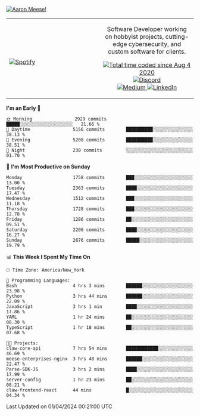 [![Aaron Meese!](https://user-images.githubusercontent.com/17814535/88975338-a2aabf00-d27f-11ea-963f-8a19608716b4.png)](https://github.com/ajmeese7/readme-ascii "README ASCII")

<!-- Modified from project here: https://github.com/novatorem/novatorem -->
<table width="100%">
  <tr>
  <td width="50%">

&nbsp; <br> [![Spotify](https://ajmeese7.vercel.app/api/spotify)](https://open.spotify.com/user/ajmeese)

  </td>
  <td width="50%">
    <p align="center">
    Software Developer working on hobbyist projects, cutting-edge cybersecurity, and custom software for clients.
    </p>
    <p align="center">
      <a href="https://wakatime.com/@f726891d-3b02-46cd-9b60-e8c59f9e2b14">
        <img src="https://wakatime.com/badge/user/f726891d-3b02-46cd-9b60-e8c59f9e2b14.svg" alt="Total time coded since Aug 4 2020" title="WakaTime" />
      </a>
      <a href="http://link.aaronmeese.com/discord">
        <img src="https://img.shields.io/badge/discord-ajmeese7%234835-369?style=flat-square&logo=discord&logoColor=white&color=purple" alt="Discord" title="Discord">
      </a>
      <br />
      <a href="https://link.aaronmeese.com/medium">
        <img src="https://img.shields.io/badge/medium-ajmeese7-1DB954?style=flat-square&logo=medium&logoColor=white" alt="Medium" title="Medium">
      </a>
      <a href="https://link.aaronmeese.com/linkedin">
        <img src="https://img.shields.io/badge/linkedIn-aaronmeese-1DB954?style=flat-square&logo=linkedin&logoColor=white&color=blue" alt="LinkedIn" title="LinkedIn">
      </a>
    </p>
  </td>

</table>

[//]: <> (The `&nbsp;` is to have Aphelion take up more space)

<!--START_SECTION:waka-->
**I'm an Early 🐤** 

```text
🌞 Morning                2929 commits        █████░░░░░░░░░░░░░░░░░░░░   21.66 % 
🌆 Daytime                5156 commits        ██████████░░░░░░░░░░░░░░░   38.13 % 
🌃 Evening                5208 commits        ██████████░░░░░░░░░░░░░░░   38.51 % 
🌙 Night                  230 commits         ░░░░░░░░░░░░░░░░░░░░░░░░░   01.70 % 
```
📅 **I'm Most Productive on Sunday** 

```text
Monday                   1758 commits        ███░░░░░░░░░░░░░░░░░░░░░░   13.00 % 
Tuesday                  2363 commits        ████░░░░░░░░░░░░░░░░░░░░░   17.47 % 
Wednesday                1512 commits        ███░░░░░░░░░░░░░░░░░░░░░░   11.18 % 
Thursday                 1728 commits        ███░░░░░░░░░░░░░░░░░░░░░░   12.78 % 
Friday                   1286 commits        ██░░░░░░░░░░░░░░░░░░░░░░░   09.51 % 
Saturday                 2200 commits        ████░░░░░░░░░░░░░░░░░░░░░   16.27 % 
Sunday                   2676 commits        █████░░░░░░░░░░░░░░░░░░░░   19.79 % 
```


📊 **This Week I Spent My Time On** 

```text
🕑︎ Time Zone: America/New_York

💬 Programming Languages: 
Bash                     4 hrs 3 mins        ██████░░░░░░░░░░░░░░░░░░░   23.98 % 
Python                   3 hrs 44 mins       ██████░░░░░░░░░░░░░░░░░░░   22.09 % 
JavaScript               3 hrs 1 min         ████░░░░░░░░░░░░░░░░░░░░░   17.86 % 
YAML                     1 hr 24 mins        ██░░░░░░░░░░░░░░░░░░░░░░░   08.30 % 
TypeScript               1 hr 18 mins        ██░░░░░░░░░░░░░░░░░░░░░░░   07.68 % 

🐱‍💻 Projects: 
claw-core-api            7 hrs 54 mins       ████████████░░░░░░░░░░░░░   46.69 % 
meese-enterprises-nginx  3 hrs 48 mins       ██████░░░░░░░░░░░░░░░░░░░   22.47 % 
Parse-SDK-JS             3 hrs 2 mins        ████░░░░░░░░░░░░░░░░░░░░░   17.99 % 
server-config            1 hr 23 mins        ██░░░░░░░░░░░░░░░░░░░░░░░   08.21 % 
claw-frontend-react      44 mins             █░░░░░░░░░░░░░░░░░░░░░░░░   04.34 % 
```


 Last Updated on 01/04/2024 00:21:00 UTC
<!--END_SECTION:waka-->
